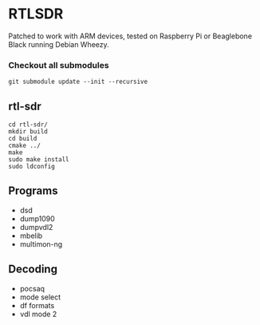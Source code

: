 # RTLSDR

Patched to work with ARM devices, tested on Raspberry Pi or Beaglebone Black running Debian Wheezy.

### Checkout all submodules

`git submodule update --init --recursive`

## rtl-sdr 

```
cd rtl-sdr/
mkdir build
cd build
cmake ../
make
sudo make install
sudo ldconfig
```

## Programs

* dsd
* dump1090
* dumpvdl2
* mbelib
* multimon-ng

## Decoding

* pocsaq
* mode select
* df formats
* vdl mode 2
